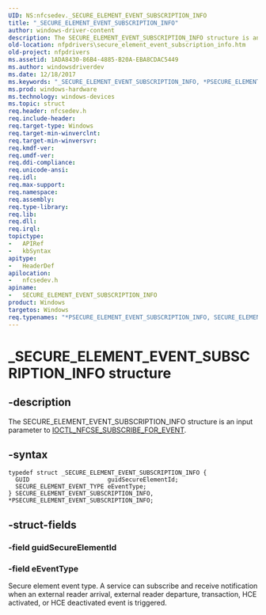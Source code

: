 ```yaml
---
UID: NS:nfcsedev._SECURE_ELEMENT_EVENT_SUBSCRIPTION_INFO
title: "_SECURE_ELEMENT_EVENT_SUBSCRIPTION_INFO"
author: windows-driver-content
description: The SECURE_ELEMENT_EVENT_SUBSCRIPTION_INFO structure is an input parameter to IOCTL_NFCSE_SUBSCRIBE_FOR_EVENT.
old-location: nfpdrivers\secure_element_event_subscription_info.htm
old-project: nfpdrivers
ms.assetid: 1ADA8430-86B4-4885-B20A-EBA8CDAC5449
ms.author: windowsdriverdev
ms.date: 12/18/2017
ms.keywords: "_SECURE_ELEMENT_EVENT_SUBSCRIPTION_INFO, *PSECURE_ELEMENT_EVENT_SUBSCRIPTION_INFO, PSECURE_ELEMENT_EVENT_SUBSCRIPTION_INFO structure pointer [Near-Field Proximity Drivers], SECURE_ELEMENT_EVENT_SUBSCRIPTION_INFO structure [Near-Field Proximity Drivers], SECURE_ELEMENT_EVENT_SUBSCRIPTION_INFO, nfcsedev/PSECURE_ELEMENT_EVENT_SUBSCRIPTION_INFO, nfcsedev/SECURE_ELEMENT_EVENT_SUBSCRIPTION_INFO, PSECURE_ELEMENT_EVENT_SUBSCRIPTION_INFO, nfpdrivers.secure_element_event_subscription_info"
ms.prod: windows-hardware
ms.technology: windows-devices
ms.topic: struct
req.header: nfcsedev.h
req.include-header: 
req.target-type: Windows
req.target-min-winverclnt: 
req.target-min-winversvr: 
req.kmdf-ver: 
req.umdf-ver: 
req.ddi-compliance: 
req.unicode-ansi: 
req.idl: 
req.max-support: 
req.namespace: 
req.assembly: 
req.type-library: 
req.lib: 
req.dll: 
req.irql: 
topictype:
-	APIRef
-	kbSyntax
apitype:
-	HeaderDef
apilocation:
-	nfcsedev.h
apiname:
-	SECURE_ELEMENT_EVENT_SUBSCRIPTION_INFO
product: Windows
targetos: Windows
req.typenames: "*PSECURE_ELEMENT_EVENT_SUBSCRIPTION_INFO, SECURE_ELEMENT_EVENT_SUBSCRIPTION_INFO"
---
```


# _SECURE_ELEMENT_EVENT_SUBSCRIPTION_INFO structure


## -description


The SECURE_ELEMENT_EVENT_SUBSCRIPTION_INFO structure is an input parameter to <a href="..\nfcsedev\ni-nfcsedev-ioctl_nfcse_subscribe_for_event.md">IOCTL_NFCSE_SUBSCRIBE_FOR_EVENT</a>.


## -syntax


````
typedef struct _SECURE_ELEMENT_EVENT_SUBSCRIPTION_INFO {
  GUID                      guidSecureElementId;
  SECURE_ELEMENT_EVENT_TYPE eEventType;
} SECURE_ELEMENT_EVENT_SUBSCRIPTION_INFO, *PSECURE_ELEMENT_EVENT_SUBSCRIPTION_INFO;
````


## -struct-fields




### -field guidSecureElementId


### -field eEventType

Secure element event type. A service can subscribe and receive notification when an external reader arrival, external reader departure, transaction, HCE activated, or HCE deactivated event is triggered.

